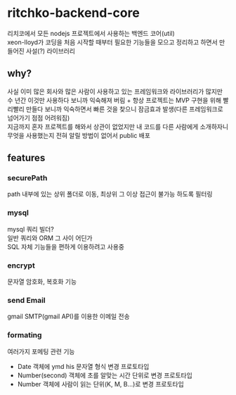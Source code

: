 # ritchko-backend-core
리치코에서 모든 nodejs 프로젝트에서 사용하는 백엔드 코어(util)  
xeon-lloyd가 코딩을 처음 시작할 때부터 필요한 기능들을 모으고 정리하고 하면서 만들어진 사설(?) 라이브러리  
  
## why?
사실 이미 많은 회사와 많은 사람이 사용하고 있는 프레임워크와 라이브러리가 많지만  
수 년간 이것만 사용하다 보니까 익숙해져 버림 + 항상 프로젝트는 MVP 구현을 위해 빨리빨리 만들다 보니까 익숙하면서 빠른 것을 찾으니 잠금효과 발생(다른 프레임워크로 넘어가기 점점 어려워짐)  
지금까지 혼자 프로젝트를 해와서 상관이 없었지만 내 코드를 다른 사람에게 소개하자니 무엇을 사용했는지 전혀 알릴 방법이 없어서 public 배포  
  
## features

### securePath
path 내부에 있는 상위 폴더로 이동, 최상위 그 이상 접근이 불가능 하도록 필터링  
  
### mysql
mysql 쿼리 빌더?  
일반 쿼리와 ORM 그 사이 어딘가  
SQL 자체 기능들을 편하게 이용하려고 사용중  
  
### encrypt
문자열 암호화, 복호화 기능
  
### send Email
gmail SMTP(gmail API)를 이용한 이메일 전송  
   
### formating
여러가지 포메팅 관련 기능  
 - Date 객체에 ymd his 문자열 형식 변경 프로토타입
 - Number(second) 객체에 초를 알맞는 시간 단위로 변경 프로토타입
 - Number 객체에 사람이 읽는 단위(K, M, B...)로 변경 프로토타입
  